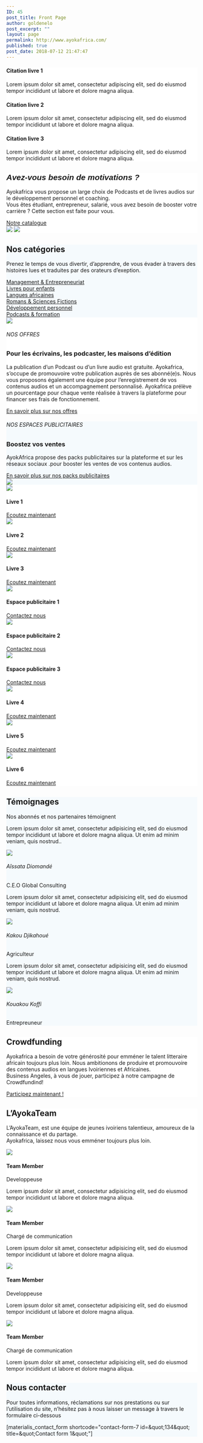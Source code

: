 ```yaml
---
ID: 45
post_title: Front Page
author: goldenelo
post_excerpt: ""
layout: page
permalink: http://www.ayokafrica.com/
published: true
post_date: 2018-07-12 21:47:47
---
```

<div  data-label="Overlappable" data-id="overlappable--1" data-export-id="overlappable-5-materialis" data-category="overlappable" class="overlappable-5-materialis content-section content-section-spacing-large" data-overlap="true" id="overlappable-1" style="background-color: rgb(255, 255, 255);"><div  class="gridContainer"> <div  data-type="row" class="row spaced-cols "><div  class="col-sm-6 col-md-4 "> <div  class="card mdc-elevation--z3 row-card"><div  class="row"> <div  class="col-sm-fit icon-col"><i  class="color1 icon mdi mdi-book-multiple-variant reverse round big"></i></div> <div  class="col-sm" data-type="column"><h4  class="color-black">Citation livre 1</h4> <p  class="">Lorem ipsum dolor sit amet, consectetur adipiscing elit, sed do eiusmod tempor incididunt ut labore et dolore magna aliqua.</p></div> </div></div> </div> <div  class="col-sm-6 col-md-4 "> <div  class="card mdc-elevation--z3 row-card"> <div  class="row"> <div  class="col-sm-fit icon-col"> <i  class="color1 icon mdi mdi-book-open-page-variant reverse round big"></i></div> <div  class="col-sm" data-type="column"><h4  class="color-black">Citation livre 2</h4> <p  class="">Lorem ipsum dolor sit amet, consectetur adipiscing elit, sed do eiusmod tempor incididunt ut labore et dolore magna aliqua.</p></div> </div></div> </div> <div  class="col-sm-6 col-md-4 "> <div  class="card mdc-elevation--z3 row-card"> <div  class="row"> <div  class="col-sm-fit icon-col"> <i  class="color1 icon mdi mdi-audiobook reverse round big"></i></div> <div  class="col-sm" data-type="column"><h4  class="color-black">Citation livre 3</h4> <p  class="">Lorem ipsum dolor sit amet, consectetur adipiscing elit, sed do eiusmod tempor incididunt ut labore et dolore magna aliqua.</p></div> </div></div> </div></div> </div></div><div  data-label="About" data-id="about--2" data-export-id="about-4" data-category="about" class="about-4 content-section content-section-spacing-large" id="about-2" style="background-color: rgb(255, 255, 255);"><div  class="gridContainer"> <div  class="row middle-sm text-center"><div  class="col-sm-5 space-bottom-xs" data-type="column">  <h2  class=""><font  face="Playfair Display, sans-serif"><b ><i >Avez-vous besoin de motivations ?</i></b></font></h2> <p  class="">Ayokafrica vous propose un large choix de Podcasts et de livres audios sur le développement personnel et coaching.<br >Vous êtes étudiant, entrepreneur, salarié, vous avez besoin de booster votre carrière ? Cette section est faite pour vous.</p> <a  class="button big color1 mdc-ripple-upgraded" href="http://www.ayokafrica.com/www.ayokafrica.com/catalogue" target="_self" data-cp-link="1" style="--mdc-ripple-fg-size: 120.165px; --mdc-ripple-fg-scale: 1.80854;">Notre catalogue</a></div> <div  class="col-sm-7 flexbox center-xs middle-xs image-group-2-img padding-top-bottom"> <img  class="img-1 rounded mdc-elevation--z10" data-size="250x200" src="http://www.ayokafrica.com/wp-content/uploads/2018/07/cropped-athlete-1840437_1920-1.jpg"> <img  class="img-2 rounded mdc-elevation--z10" data-size="220x170" src="http://www.ayokafrica.com/wp-content/uploads/2018/07/cropped-macbook-2617385_1920-Copie-1.jpg"></div> </div></div> </div><div  data-label="Features" data-id="features--1" data-export-id="features-10-materialis" data-category="features" class="features-10m content-section-spacing-large content-section" id="features-1" style="background-color: rgb(245, 250, 253);"><div  class="gridContainer"> <div  class="row"><div  class="section-title-col" data-type="column"> <h2  class="">Nos catégories</h2> <p  class="">Prenez le temps de vous divertir, d’apprendre, de vous évader à travers des histoires lues et traduites par des orateurs d’exeption.</p></div> </div> <div  class="row "> <div  class="col-md-10 col-md-offset-1 "> <div  class="row space-top spaced-cols content-center-sm" data-type="row"> <div  class="col-md-4 col-sm-6 col-sm-offset-0 col-xs-10 col-xs-offset-1"> <div  class="card no-radius mdc-elevation--z1 y-move bg-color-white padding-24 bordered" data-type="column"> <i  class="mdi icon color1 mdi-chart-areaspline reverse round big"></i> <a  class="link" href="#" target="_self" data-cp-link="1">Management &amp; Entrepreneuriat</a></div> </div> <div  class="col-md-4 col-sm-6 col-sm-offset-0 col-xs-10 col-xs-offset-1"> <div  class="card no-radius mdc-elevation--z1 y-move bg-color-white padding-24 bordered" data-type="column"> <i  class="mdi icon color1 mdi-human-child reverse round big"></i> <a  class="link" href="#" target="_self" data-cp-link="1">Livres pour enfants</a></div> </div> <div  class="col-md-4 col-sm-6 col-sm-offset-0 col-xs-10 col-xs-offset-1"> <div  class="card no-radius mdc-elevation--z1 y-move bg-color-white padding-24 bordered" data-type="column"> <i  class="mdi icon color1 mdi-apple-keyboard-command reverse round big"></i> <a  class="link" href="#" target="_self" data-cp-link="1">Langues africaines</a></div> </div> <div  class="col-md-4 col-sm-6 col-sm-offset-0 col-xs-10 col-xs-offset-1"> <div  class="card no-radius mdc-elevation--z1 y-move bg-color-white padding-24 bordered" data-type="column"> <i  class="mdi icon color1 mdi-book-open-page-variant reverse round big"></i> <a  class="link" href="#" target="_self" data-cp-link="1">Romans &amp; Sciences Fictions</a></div> </div> <div  class="col-md-4 col-sm-6 col-sm-offset-0 col-xs-10 col-xs-offset-1"> <div  class="card no-radius mdc-elevation--z1 y-move bg-color-white padding-24 bordered" data-type="column"> <i  class="mdi icon color1 mdi-run-fast reverse round big"></i> <a  class="link" href="#" target="_self" data-cp-link="1">Développement personnel</a></div> </div> <div  class="col-md-4 col-sm-6 col-sm-offset-0 col-xs-10 col-xs-offset-1"> <div  class="card no-radius mdc-elevation--z1 y-move bg-color-white padding-24 bordered" data-type="column"> <i  class="mdi icon color1 mdi-audiobook reverse round big"></i> <a  class="link" href="#" target="_self" data-cp-link="1">     Podcasts &amp; formation     </a></div> </div></div> </div></div> </div></div><div  data-label="Content" data-id="content--1" data-export-id="content-7-materialis" data-category="content" class="content-7m content-section-spacing-large content-section" id="content-1" style="background-color: rgb(255, 255, 255);"><div  class="gridContainer"> <div  class="row middle-sm"><div  class="col-md-6 col-xs-12 col-sm-6 col-padding-small-xs"> <img  class="mdc-elevation--z13 img-rounded" src="http://www.ayokafrica.com/wp-content/uploads/2018/07/cropped-70A4F8AADBC74D89844DFAEDF208120F-1.jpg"></div> <div  class="col-md-5 col-md-offset-1 col-xs-12 col-sm-6 content-left-sm col-padding-small-xs" data-type="column"><h6  class="upper">NOS OFFRES</h6> <h3  class="space-bottom">Pour les écrivains, les podcaster, les maisons d’édition</h3> <p  class="space-top">La publication d’un Podcast ou d’un livre audio est gratuite. Ayokafrica, s’occupe de promouvoire votre publication auprès de ses abonné(e)s. Nous vous proposons également une équipe pour l’enregistrement de vos contenus audios et un accompagnement personnalisé. Ayokafrica prélève un pourcentage pour chaque vente réalisée à travers la plateforme pour financer ses frais de fonctionnement.</p> <a  href="#" class="button read-more link color1 space-top negative-margin mdc-ripple-upgraded" target="_self" data-cp-link="1" style="--mdc-ripple-fg-size: 138.315px; --mdc-ripple-fg-scale: 1.76387;">En savoir plus sur nos offres<i  class="mdi mdi-arrow-right-thick"></i></a></div> </div></div> </div><div  data-label="Content" data-id="content--2" data-export-id="content-8-materialis" data-category="content" class="content-8m content-section-spacing-large content-section" id="content-2" style="background-color: rgb(245, 250, 253);"><div  class="gridContainer"> <div  class="row middle-sm"><div  class="col-md-5 col-xs-12 col-sm-6 space-bottom-xs" data-type="column"> <h6  class="upper">NOS ESPACES PUBLICITAIRES</h6> <h3  class="">Boostez vos ventes</h3> <p  class="space-top">AyokAfrica propose des packs publicitaires sur la plateforme et sur les réseaux sociaux .pour booster les ventes de vos contenus audios.</p> <a  href="#" class="button read-more link color1 space-top negative-margin mdc-ripple-upgraded" target="_self" data-cp-link="1" style="--mdc-ripple-fg-size: 190.868px; --mdc-ripple-fg-scale: 1.73218;">En savoir plus sur nos packs publicitaires<i  class="mdi mdi-arrow-right-thick"></i></a> </div> <div  class="col-md-6 col-md-offset-1 col-xs-12 col-sm-6"> <img  class="mdc-elevation--z9 rounded" src="http://www.ayokafrica.com/wp-content/uploads/2018/07/cropped-digital-marketing-1433427_1920-1.jpg"></div> </div></div> </div><div  data-label="Portfolio" data-id="portfolio--1" data-export-id="portfolio-1-materialis" data-category="portfolio" class="portfolio-1-materialis content-section" id="portfolio-1" style="background-color: rgb(255, 255, 255);"><div > <div  class="row text-center" data-type="row" data-fixed="true"><div  class="col-md-4 col-sm-6 col-xs-12 no-gutter-col"> <div  class="contentswap-effect" data-hover-fx="portfolio-1"><div  class="initial-image"> <img  data-size="600x354" src="http://www.ayokafrica.com/wp-content/uploads/2018/07/cropped-Raharimanana-revenir_0-1.jpg"></div> <div  class="overlay bg-color-black"></div> <div  class="swap-inner col-xs-12"> <div  class="row full-height-row middle-xs"> <div  class="col-xs-12 text-center white-text"> <h4  class="font-500">Livre 1</h4> <a  class="button color-white mdc-ripple-upgraded" href="#" target="_self" data-cp-link="1" style="--mdc-ripple-fg-size: 104.843px; --mdc-ripple-fg-scale: 1.80516;">Ecoutez maintenant</a></div> </div></div> </div></div> <div  class="col-md-4 col-sm-6 col-xs-12 no-gutter-col"><div  class="contentswap-effect" data-hover-fx="portfolio-1"> <div  class="initial-image"> <img  data-size="600x354" src="http://www.ayokafrica.com/wp-content/uploads/2018/07/cropped-carol-beckwith-visages-d-afrique-o-2845822960-0-3.jpg"></div> <div  class="overlay bg-color-black"></div> <div  class="swap-inner col-xs-12"> <div  class="row full-height-row middle-xs"> <div  class="col-xs-12 text-center white-text"> <h4  class="font-500">Livre 2</h4> <a  class="button color-white mdc-ripple-upgraded" href="#" target="_self" data-cp-link="1" style="--mdc-ripple-fg-size: 104.843px; --mdc-ripple-fg-scale: 1.80516;">Ecoutez maintenant</a></div> </div></div> </div></div> <div  class="col-md-4 col-sm-6 col-xs-12 no-gutter-col"><div  class="contentswap-effect" data-hover-fx="portfolio-1"> <div  class="initial-image"> <img  data-size="600x354" src="http://www.ayokafrica.com/wp-content/uploads/2018/07/cropped-003484-2.jpg"></div> <div  class="overlay bg-color-black"></div> <div  class="swap-inner col-xs-12"> <div  class="row full-height-row middle-xs"> <div  class="col-xs-12 text-center white-text"> <h4  class="font-500">Livre 3</h4> <a  class="button color-white mdc-ripple-upgraded" href="#" target="_self" data-cp-link="1" style="--mdc-ripple-fg-size: 104.843px; --mdc-ripple-fg-scale: 1.80516;">Ecoutez maintenant</a></div> </div></div> </div></div> <div  class="col-md-4 col-sm-6 col-xs-12 no-gutter-col"><div  class="contentswap-effect" data-hover-fx="portfolio-1"> <div  class="initial-image"> <img  data-size="600x354" src="http://www.ayokafrica.com/wp-content/plugins/materialis-companion/theme-data/materialis/sections/images/image-4.png"></div> <div  class="overlay bg-color-black"></div> <div  class="swap-inner col-xs-12"> <div  class="row full-height-row middle-xs"> <div  class="col-xs-12 text-center white-text"> <h4  class="font-500">Espace publicitaire 1</h4> <a  class="button color-white mdc-ripple-upgraded" href="#" target="_self" data-cp-link="1" style="--mdc-ripple-fg-size: 87.4575px; --mdc-ripple-fg-scale: 1.84262;">Contactez nous</a></div> </div></div> </div></div> <div  class="col-md-4 col-sm-6 col-xs-12 no-gutter-col"><div  class="contentswap-effect" data-hover-fx="portfolio-1"> <div  class="initial-image"> <img  data-size="600x354" src="http://www.ayokafrica.com/wp-content/plugins/materialis-companion/theme-data/materialis/sections/images/image-5.png"></div> <div  class="overlay bg-color-black"></div> <div  class="swap-inner col-xs-12"> <div  class="row full-height-row middle-xs"> <div  class="col-xs-12 text-center white-text"> <h4  class="font-500">Espace publicitaire 2</h4> <a  class="button color-white mdc-ripple-upgraded" href="#" target="_self" data-cp-link="1" style="--mdc-ripple-fg-size: 87.4575px; --mdc-ripple-fg-scale: 1.84262;">Contactez nous</a></div> </div></div> </div></div> <div  class="col-md-4 col-sm-6 col-xs-12 no-gutter-col"><div  class="contentswap-effect" data-hover-fx="portfolio-1"> <div  class="initial-image"> <img  data-size="600x354" src="http://www.ayokafrica.com/wp-content/plugins/materialis-companion/theme-data/materialis/sections/images/image-7.png"></div> <div  class="overlay bg-color-black"></div> <div  class="swap-inner col-xs-12"> <div  class="row full-height-row middle-xs"> <div  class="col-xs-12 text-center white-text"> <h4  class="font-500">Espace publicitaire 3</h4> <a  class="button color-white mdc-ripple-upgraded" href="#" target="_self" data-cp-link="1" style="--mdc-ripple-fg-size: 87.4575px; --mdc-ripple-fg-scale: 1.84262;">Contactez nous</a></div> </div></div> </div></div> <div  class="col-md-4 col-sm-6 col-xs-12 no-gutter-col"><div  class="contentswap-effect" data-hover-fx="portfolio-1"> <div  class="initial-image"> <img  data-size="600x354" src="http://www.ayokafrica.com/wp-content/uploads/2018/07/cropped-headphones-690685_1920-1.jpg"></div> <div  class="overlay bg-color-black"></div> <div  class="swap-inner col-xs-12"> <div  class="row full-height-row middle-xs"> <div  class="col-xs-12 text-center white-text"> <h4  class="font-500">Livre 4</h4> <a  class="button color-white mdc-ripple-upgraded" href="#" target="_self" data-cp-link="1" style="--mdc-ripple-fg-size: 104.843px; --mdc-ripple-fg-scale: 1.80516;">Ecoutez maintenant</a></div> </div></div> </div></div> <div  class="col-md-4 col-sm-6 col-xs-12 no-gutter-col"><div  class="contentswap-effect" data-hover-fx="portfolio-1"> <div  class="initial-image"> <img  data-size="600x354" src="http://www.ayokafrica.com/wp-content/uploads/2018/07/cropped-music-791187_1920-1.jpg"></div> <div  class="overlay bg-color-black"></div> <div  class="swap-inner col-xs-12"> <div  class="row full-height-row middle-xs"> <div  class="col-xs-12 text-center white-text"> <h4  class="font-500">Livre 5</h4> <a  class="button color-white mdc-ripple-upgraded" href="#" target="_self" data-cp-link="1" style="--mdc-ripple-fg-size: 104.843px; --mdc-ripple-fg-scale: 1.80516;">Ecoutez maintenant</a></div> </div></div> </div></div> <div  class="col-md-4 col-sm-6 col-xs-12 no-gutter-col"><div  class="contentswap-effect" data-hover-fx="portfolio-1"> <div  class="initial-image"> <img  data-size="600x354" src="http://www.ayokafrica.com/wp-content/uploads/2018/07/cropped-afrique_noire-1.jpg"></div> <div  class="overlay bg-color-black"></div> <div  class="swap-inner col-xs-12"> <div  class="row full-height-row middle-xs"> <div  class="col-xs-12 text-center white-text"> <h4  class="font-500">Livre 6</h4> <a  class="button color-white mdc-ripple-upgraded" href="#" target="_self" data-cp-link="1" style="--mdc-ripple-fg-size: 104.843px; --mdc-ripple-fg-scale: 1.80516;">Ecoutez maintenant</a></div> </div></div> </div></div> </div></div> </div><div  data-label="Testimonials" data-id="testimonials--1" data-export-id="testimonials-1-materialis" data-category="testimonials" class="testimonials-1m content-section content-section-spacing" id="testimonials-1" style="background-color: rgb(245, 250, 253);"><div  class="gridContainer"> <div  class="row space-bottom-small"><div  data-type="column" class="section-title-col"> <h2  class="">Témoignages</h2><p  class="lead">Nos abonnés et nos partenaires témoignent</p> </div> </div> <div  class="row spaced-cols content-left-sm" data-type="row"> <div  class="col-xs-12 col-sm-4 col-md-4"> <div  class="card mdc-elevation--z3 small-padding no-border"> <div  class="row space-bottom-small"> <div  class="testimonial-body col-xs-12" data-type="column"> <p  class="">Lorem ipsum dolor sit amet, consectetur adipisicing elit, sed do eiusmod tempor incididunt ut labore et dolore magna aliqua. Ut enim ad minim veniam, quis nostrud..</p></div> </div> <div  class="row middle-xs f-align"> <div  class="col-xs-fit col-sm-12 col-md-fit space-bottom-image"> <img  data-fixed-elevation="true" class="round image-70 mdc-elevation--z3" src="http://www.ayokafrica.com/wp-content/uploads/2018/07/cropped-cropped-AyokaAfrika-cover-100x100.jpg"></div> <div  class="col-xs-fit col-sm-12 col-md-fit info no-padding-left" data-type="column"><h6  class="font-700">Aîssata Diomandé</h6> <p  class="small font-300">C.E.O Global Consulting</p></div> </div></div> </div> <div  class="col-xs-12 col-sm-4 col-md-4"> <div  class="card mdc-elevation--z3 small-padding no-border"> <div  class="row space-bottom-small"> <div  class="testimonial-body col-xs-12" data-type="column"> <p  class="">Lorem ipsum dolor sit amet, consectetur adipisicing elit, sed do eiusmod tempor incididunt ut labore et dolore magna aliqua. Ut enim ad minim veniam, quis nostrud.</p></div> </div> <div  class="row middle-xs f-align"> <div  class="col-xs-fit col-sm-12 col-md-fit space-bottom-image"> <img  data-fixed-elevation="true" class="round image-70 mdc-elevation--z3" src="http://www.ayokafrica.com/wp-content/uploads/2018/07/cropped-WhatsApp-Image-2018-07-20-at-14.40.37.jpeg"></div> <div  class="col-xs-fit col-sm-12 col-md-fit info no-padding-left" data-type="column"><h6  class="font-700">Kakou Djikahoué</h6> <p  class="small font-300">Agriculteur&nbsp;</p></div> </div></div> </div> <div  class="col-xs-12 col-sm-4 col-md-4"> <div  class="card mdc-elevation--z3 small-padding no-border"> <div  class="row space-bottom-small"> <div  class="testimonial-body col-xs-12" data-type="column"> <p  class="">Lorem ipsum dolor sit amet, consectetur adipisicing elit, sed do eiusmod tempor incididunt ut labore et dolore magna aliqua. Ut enim ad minim veniam, quis nostrud.</p></div> </div> <div  class="row middle-xs f-align"> <div  class="col-xs-fit col-sm-12 col-md-fit space-bottom-image"> <img  data-fixed-elevation="true" class="round image-70 mdc-elevation--z3" src="http://www.ayokafrica.com/wp-content/uploads/2018/07/cropped-uti-nwachukwu-Nigeria-top-africains-les-plus-beaux-kabibi-magazine.jpg"></div> <div  class="col-xs-fit col-sm-12 col-md-fit info no-padding-left" data-type="column"><h6  class="font-700">Kouakou Koffi</h6> <p  class="small font-300">Entrepreuneur</p></div> </div></div> </div></div> </div></div><div  data-label="Cta" data-id="cta--1" data-export-id="cta-1-materialis" data-category="cta" class="content-relative content-section content-section-spacing-large cta-1-materialis section-title-col-white-text" id="cta-1" data-parallax-depth="20" data-ovid="1" style="background-color: rgb(255, 255, 255); background-image: url(&quot;http://www.ayokafrica.com/wp-content/uploads/2018/07/headphones-338492_1920.jpg&quot;); background-size: cover; background-position: center top;"><div  class=""> <div  class="row text-center col-sm-padding-medium"><div  class="col-md-6 col-md-offset-3 col-xs-10 col-xs-offset-1 card mdc-elevation--z3 box-padding-lr-small"> <div  data-type="column" class=""><h2  class="">Crowdfunding</h2> <p  class="">Ayokafrica a besoin de votre générosité pour emméner le talent litteraire africain toujours plus loin. Nous ambitionons de produire et promouvoire des contenus audios en langues Ivoiriennes et Africaines.<br >Business Angeles, à vous de jouer, participez à notre campagne de Crowdfundind!</p> <a  class="button big color1 mdc-elevation--z1 mdc-ripple-upgraded" href="#" target="_self" data-cp-link="1" style="--mdc-ripple-fg-size: 152.573px; --mdc-ripple-fg-scale: 1.76883;">Participez maintenant !</a></div> </div></div> </div></div><div  data-label="Team" data-id="team--1" data-export-id="team-8-materialis" data-category="team" class="team-8m content-section content-section-spacing-large" id="team-1" style="background-color: rgb(255, 255, 255);"><div  class="gridContainer"> <div  class="row space-bottom"><div  class="section-title-col" data-type="column"> <h2  class="">L’AyokaTeam</h2> <p  class="lead">L’AyokaTeam, est une équipe de jeunes ivoiriens talentieux, amoureux de la connaissance et du partage.<br >Ayokafrica, laissez nous vous emméner toujours plus loin.</p></div> </div> <div  class="row spaced-cols content-left-sm" data-type="row"> <div  class="col-sm-12 col-md-6"> <div  class="row"> <div  class="col-sm-6 col-md-6"> <div  class="card mdc-elevation--z3 no-radius image-holder"> <img  class="face no-margin-bottom" src="http://www.ayokafrica.com/wp-content/uploads/2018/07/cropped-AF5-1024x576-1.jpg"></div> </div> <div  class="col-sm-6 col-md-6"> <div  data-type="column" class="description-container use-section-text-color"> <h4  class="no-margin-bottom">Team Member</h4> <p  class="font-300">Developpeuse</p> <p  class="">Lorem ipsum dolor sit amet, consectetur adipisicing elit, sed do eiusmod tempor incididunt ut labore et dolore magna aliqua.</p> <div  class="social-icons-group col-no-padding" data-type="group"> <a  href="#"><i  class="mdi mdi-facebook social-icon"></i></a> <a  href="#"><i  class="mdi mdi-twitter social-icon"></i></a> <a  href="#"><i  class="mdi mdi-instagram social-icon"></i></a> <a  href="#"><i  class="mdi mdi-rss social-icon"></i></a></div> </div></div> </div></div> <div  class="col-sm-12 col-md-6"><div  class="row"> <div  class="col-sm-6 col-md-6"><div  class="card mdc-elevation--z3 no-radius image-holder"> <img  class="face no-margin-bottom" src="http://www.ayokafrica.com/wp-content/uploads/2018/07/cropped-SIC3A5LZ-large-1.jpg"></div> </div> <div  class="col-sm-6 col-md-6"> <div  data-type="column" class="description-container use-section-text-color"> <h4  class="no-margin-bottom">Team Member</h4> <p  class="font-300">Chargé de communication</p> <p  class="">Lorem ipsum dolor sit amet, consectetur adipisicing elit, sed do eiusmod tempor incididunt ut labore et dolore magna aliqua.</p> <div  class="social-icons-group col-no-padding" data-type="group"> <a  href="#"><i  class="mdi mdi-facebook social-icon"></i></a> <a  href="#"><i  class="mdi mdi-twitter social-icon"></i></a> <a  href="#"><i  class="mdi mdi-instagram social-icon"></i></a> <a  href="#"><i  class="mdi mdi-rss social-icon"></i></a></div> </div></div> </div></div> <div  class="col-sm-12 col-md-6"><div  class="row"> <div  class="col-sm-6 col-md-6"><div  class="card mdc-elevation--z3 no-radius image-holder"> <img  class="face no-margin-bottom" src="http://www.ayokafrica.com/wp-content/uploads/2018/07/cropped-Cheveux-afros-le-retour-du-naturel-1.jpg"></div> </div> <div  class="col-sm-6 col-md-6"> <div  data-type="column" class="description-container use-section-text-color"> <h4  class="no-margin-bottom">Team Member</h4> <p  class="font-300">Developpeuse</p> <p  class="">Lorem ipsum dolor sit amet, consectetur adipisicing elit, sed do eiusmod tempor incididunt ut labore et dolore magna aliqua.</p> <div  class="social-icons-group col-no-padding" data-type="group"> <a  href="#"><i  class="mdi mdi-facebook social-icon"></i></a> <a  href="#"><i  class="mdi mdi-twitter social-icon"></i></a> <a  href="#"><i  class="mdi mdi-instagram social-icon"></i></a> <a  href="#"><i  class="mdi mdi-rss social-icon"></i></a></div> </div></div> </div></div> <div  class="col-sm-12 col-md-6"><div  class="row"> <div  class="col-sm-6 col-md-6"><div  class="card mdc-elevation--z3 no-radius image-holder"> <img  class="face no-margin-bottom" src="http://www.ayokafrica.com/wp-content/uploads/2018/07/cropped-c6e212ee64adb56039ef451027b5b2bd-1.jpg"></div> </div> <div  class="col-sm-6 col-md-6"> <div  data-type="column" class="description-container use-section-text-color"> <h4  class="no-margin-bottom">Team Member</h4> <p  class="font-300">Chargé de communication</p> <p  class="">Lorem ipsum dolor sit amet, consectetur adipisicing elit, sed do eiusmod tempor incididunt ut labore et dolore magna aliqua.</p> <div  class="social-icons-group col-no-padding" data-type="group"> <a  href="#"><i  class="mdi mdi-facebook social-icon"></i></a> <a  href="#"><i  class="mdi mdi-twitter social-icon"></i></a> <a  href="#"><i  class="mdi mdi-instagram social-icon"></i></a> <a  href="#"><i  class="mdi mdi-rss social-icon"></i></a></div> </div></div> </div></div> </div></div> </div><div  data-label="Contact" data-id="contact--1" data-export-id="contact-1" data-category="contact" class="contact-1 content-section content-section-spacing-large content-relative white-text" data-parallax-depth="20" id="contact-1" style="background-color: rgb(245, 250, 253);"><div  class="gridContainer"> <div  class="row text-center"><div  class="section-title-col" data-type="column"> <h2  class="">Nous contacter</h2> <p  class="lead">Pour toutes informations, réclamations sur nos prestations ou sur l’utilisation du site, n’hésitez pas à nous laisser un message à travers le formulaire ci-dessous</p></div> </div> <div  class="row text-center"> <div  class="col-xs-12 col-sm-8 col-sm-offset-2 contact-form-wrapper inline-info"> <div  class="card mdc-elevation--z3 col-padding-top"> <div  class="dark-text" data-content-shortcode="materialis_contact_form shortcode=&quot;contact-form-7 id=&amp;amp;quot;134&amp;amp;quot; title=&amp;amp;quot;Contact form 1&amp;amp;quot;&quot;" data-editable="true">[materialis_contact_form shortcode="contact-form-7 id=&amp;quot;134&amp;quot; title=&amp;quot;Contact form 1&amp;quot;"]</div></div> </div></div> </div></div>
